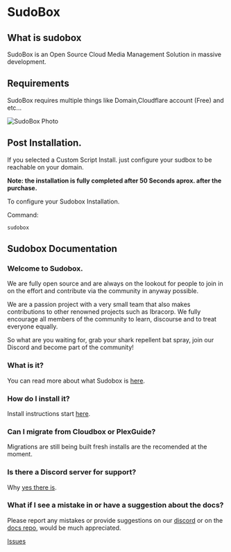 # SudoBox

## What is sudobox
SudoBox is an Open Source Cloud Media Management Solution in massive development.

## Requirements

SudoBox requires multiple things like Domain,Cloudflare account (Free) and etc...

![SudoBox Photo](https://github.com/sudobox-io/sb-install/blob/master/sb-installer.png?raw=true)

## Post Installation.

If you selected a Custom Script Install.
just configure your sudbox to be reachable on your domain.

**Note: the installation is fully completed after 50 Seconds aprox. after the purchase.**

To configure your Sudobox Installation.

Command:

```
sudobox
```


## Sudobox Documentation

### Welcome to Sudobox.

We are fully open source and are always on the lookout for people to join in on the effort and contribute via the community in anyway possible.

We are a passion project with a very small team that also makes contributions to other renowned projects such as Ibracorp. We fully encourage all members of the community to learn, discourse and to treat everyone equally.

So what are you waiting for, grab your shark repellent bat spray, join our Discord and become part of the community!

### What is it?

You can read more about what Sudobox is [here](https://sudobox.io).

### How do I install it?

Install instructions start [here](get-started/installation/installer.md).

### Can I migrate from Cloudbox or PlexGuide?

Migrations are still being built fresh installs are the recomended at the moment.

### Is there a Discord server for support?

Why [yes there is](https://discord.gg/JHUfBunU).

### What if I see a mistake in or have a suggestion about the docs?

Please report any mistakes or provide suggestions on our [discord](https://discord.gg/JHUfBunU) or on the [docs repo](https://github.com/sudobox-io/sb-documentation), would be much appreciated.

[Issues](https://github.com/sudobox-io/sb-documentation/issues)
